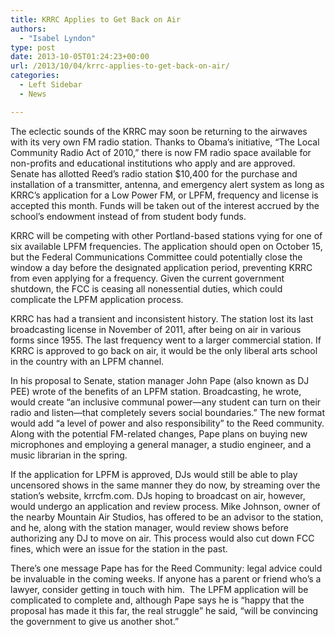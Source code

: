 ```yaml
---
title: KRRC Applies to Get Back on Air
authors: 
  - "Isabel Lyndon"
type: post
date: 2013-10-05T01:24:23+00:00
url: /2013/10/04/krrc-applies-to-get-back-on-air/
categories:
  - Left Sidebar
  - News

---
```

The eclectic sounds of the KRRC may soon be returning to the airwaves with its very own FM radio station. Thanks to Obama’s initiative, “The Local Community Radio Act of 2010,” there is now FM radio space available for non-profits and educational institutions who apply and are approved. Senate has allotted Reed’s radio station $10,400 for the purchase and installation of a transmitter, antenna, and emergency alert system as long as KRRC’s application for a Low Power FM, or LPFM, frequency and license is accepted this month. Funds will be taken out of the interest accrued by the school’s endowment instead of from student body funds.

KRRC will be competing with other Portland-based stations vying for one of six available LPFM frequencies. The application should open on October 15, but the Federal Communications Committee could potentially close the window a day before the designated application period, preventing KRRC from even applying for a frequency. Given the current government shutdown, the FCC is ceasing all nonessential duties, which could complicate the LPFM application process.

KRRC has had a transient and inconsistent history. The station lost its last broadcasting license in November of 2011, after being on air in various forms since 1955. The last frequency went to a larger commercial station. If KRRC is approved to go back on air, it would be the only liberal arts school in the country with an LPFM channel.

In his proposal to Senate, station manager John Pape (also known as DJ PEE) wrote of the benefits of an LPFM station. Broadcasting, he wrote, would create “an inclusive communal power—any student can turn on their radio and listen—that completely severs social boundaries.” The new format would add “a level of power and also responsibility” to the Reed community. Along with the potential FM-related changes, Pape plans on buying new microphones and employing a general manager, a studio engineer, and a music librarian in the spring.

If the application for LPFM is approved, DJs would still be able to play uncensored shows in the same manner they do now, by streaming over the station’s website, krrcfm.com. DJs hoping to broadcast on air, however, would undergo an application and review process. Mike Johnson, owner of the nearby Mountain Air Studios, has offered to be an advisor to the station, and he, along with the station manager, would review shows before authorizing any DJ to move on air. This process would also cut down FCC fines, which were an issue for the station in the past.

There’s one message Pape has for the Reed Community: legal advice could be invaluable in the coming weeks. If anyone has a parent or friend who’s a lawyer, consider getting in touch with him.  The LPFM application will be complicated to complete and, although Pape says he is “happy that the proposal has made it this far, the real struggle” he said, “will be convincing the government to give us another shot.”